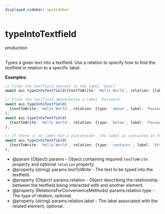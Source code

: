```yaml
---
displayed_sidebar: apiSidebar
---
```

# typeIntoTextfield
<span class="theme-doc-version-badge badge badge--secondary">production</span><br/><br/>

Types a given text into a textfield.
Use a relation to specify how to find the textfield in relation to a specific label.

**Examples:** 
```typescript
// Finds the textfield nearest to the label 'Email'
await aui.typeIntoTextfield({textToWrite: 'Hello World', relation: {label: 'Email'}});

// Finds the textfield above/below a label 'Password'
await aui.typeIntoTextfield(
  {textToWrite: 'Hello World', relation: {type: 'above', label: 'Password'}}
);
await aui.typeIntoTextfield(
  {textToWrite: 'Hello World', relation: {type: 'below', label: 'Password'}}
);

// If there is no label but a placeholder, the label is contained in the textfield
await aui.typeIntoTextfield(
  {textToWrite: 'Hello World', relation: {type: 'contains', label: 'Enter email'}}
);
```

   * @param \{Object} params - Object containing required `textToWrite` property and optional `relation` property.
   * @property \{string} params.textToWrite - The text to be typed into the textfield.
   * @property \{Object} params.relation - Object describing the relationship between the textfield being interacted with and another element.
   * @property \{RelationsForConvenienceMethods} params.relation.type - The type of relation, optional.
   * @property \{string} params.relation.label - The label associated with the related element, optional.